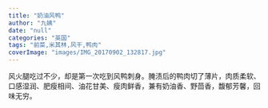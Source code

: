 ```yaml
---
title: "奶油风鸭"
author: "九姨"
date: "null"
categories: "英国"
tags: "前菜,米其林,风干,鸭肉"
coverImage: "images/IMG_20170902_132817.jpg"
---
```


风火腿吃过不少，却是第一次吃到风鸭刺身。腌渍后的鸭肉切了薄片，肉质柔软、口感湿润、肥瘦相间、油花甘美、瘦肉鲜香，兼有奶油香、野茴香，馥郁芳馨，回味无穷。

